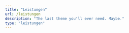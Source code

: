 ```yaml
---
title: "Leistungen"
url: /leistungen
description: "The last theme you'll ever need. Maybe."
type: "leistungen"
---
```


